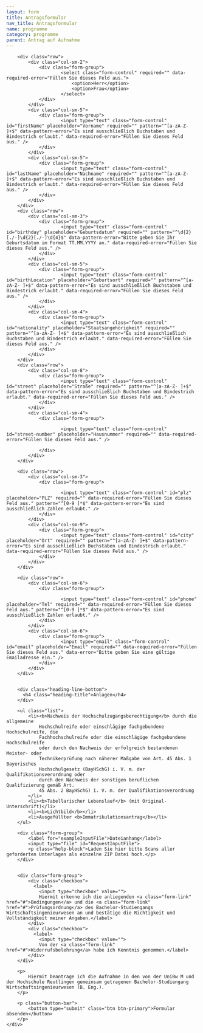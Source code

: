 ```yaml
---
layout: form
title: Antragsformular
nav_title: Antragsformular
name: programme
category: programme
parent: Antrag auf Aufnahme
---
```


<form  data-disable="false" role="form" novalidate="true">

        <div class="row">
            <div class="col-sm-2">
                <div class="form-group">
                        <select class="form-control" required="" data-required-error="Füllen Sie dieses Feld aus.">
                            <option>Herr</option>
                            <option>Frau</option>
                        </select>
                </div> 
            </div>
            <div class="col-sm-5">
                <div class="form-group">
                        <input type="text" class="form-control" id="firstName" placeholder="Vorname" required="" pattern="^[a-zA-Z- ]+$" data-pattern-error="Es sind ausschließlich Buchstaben und Bindestrich erlaubt." data-required-error="Füllen Sie dieses Feld aus." />
                </div>
            </div>
            <div class="col-sm-5">
                <div class="form-group">
                        <input type="text" class="form-control" id="lastName" placeholder="Nachname" required="" pattern="^[a-zA-Z- ]+$" data-pattern-error="Es sind ausschließlich Buchstaben und Bindestrich erlaubt." data-required-error="Füllen Sie dieses Feld aus." />
                </div>
            </div>
        </div>
        <div class="row">
            <div class="col-sm-3">
                <div class="form-group">
                        <input type="text" class="form-control" id="birthday" placeholder="Geburtsdatum" required="" pattern="^\d{2}[./-]\d{2}[./-]\d{4}$" data-pattern-error="Bitte geben Sie Ihr Geburtsdatum im Format TT.MM.YYYY an." data-required-error="Füllen Sie dieses Feld aus." />
                </div>
            </div>
            <div class="col-sm-5">
                <div class="form-group">
                        <input type="text" class="form-control" id="birthLocation" placeholder="Geburtsort" required="" pattern="^[a-zA-Z- ]+$" data-pattern-error="Es sind ausschließlich Buchstaben und Bindestrich erlaubt." data-required-error="Füllen Sie dieses Feld aus." />
                </div>
            </div>
            <div class="col-sm-4">
                <div class="form-group">
                        <input type="text" class="form-control" id="nationality" placeholder="Staatsangehörigkeit" required="" pattern="^[a-zA-Z- ]+$" data-pattern-error="Es sind ausschließlich Buchstaben und Bindestrich erlaubt." data-required-error="Füllen Sie dieses Feld aus." />
                </div>
            </div>
        </div>                    
        <div class="row">
            <div class="col-sm-8">
                <div class="form-group">
                        <input type="text" class="form-control" id="street" placeholder="Straße" required="" pattern="^[a-zA-Z- ]+$" data-pattern-error="Es sind ausschließlich Buchstaben und Bindestrich erlaubt." data-required-error="Füllen Sie dieses Feld aus." />
                </div>
            </div>
            <div class="col-sm-4">
                <div class="form-group">

                        <input type="text" class="form-control" id="street-number" placeholder="Hausnummer" required="" data-required-error="Füllen Sie dieses Feld aus." />

                </div>
            </div>
        </div>

        <div class="row">
            <div class="col-sm-3">
                <div class="form-group">

                        <input type="text" class="form-control" id="plz" placeholder="PLZ" required="" data-required-error="Füllen Sie dieses Feld aus." pattern="^[0-9 ]*$" data-pattern-error="Es sind ausschließlich Zahlen erlaubt." />
                </div>
            </div>
            <div class="col-sm-9">
                <div class="form-group">            
                        <input type="text" class="form-control" id="city" placeholder="Ort" required="" pattern="^[a-zA-Z- ]+$" data-pattern-error="Es sind ausschließlich Buchstaben und Bindestrich erlaubt." data-required-error="Füllen Sie dieses Feld aus." />
                </div>
            </div>
        </div>

        <div class="row">
            <div class="col-sm-6">
                <div class="form-group">

                        <input type="text" class="form-control" id="phone" placeholder="Tel" required="" data-required-error="Füllen Sie dieses Feld aus." pattern="^[0-9 ]*$" data-pattern-error="Es sind ausschließlich Zahlen erlaubt." />
                </div>
            </div>
            <div class="col-sm-6">
                <div class="form-group">
                        <input type="email" class="form-control" id="email" placeholder="Email" required="" data-required-error="Füllen Sie dieses Feld aus." data-error="Bitte geben Sie eine gültige Emailadresse ein." />
                </div>
            </div>
        </div>


        <div class="heading-line-bottom">
          <h4 class="heading-title">Anlagen</h4>
        </div>

        <ul class="list">
            <li><b>Nachweis der Hochschulzugangsberechtigung</b> durch die allgemeine
                Hochschulreife oder einschlägige fachgebundene Hochschulreife, die
                Fachhochschulreife oder die einschlägige fachgebundene Hochschulreife
                oder durch den Nachweis der erfolgreich bestandenen Meister- oder
                Technikerprüfung nach näherer Maßgabe von Art. 45 Abs. 1 Bayerisches
                Hochschulgesetz (BayHSchG) i. V. m. der Qualifikationsverordnung oder
                durch den Nachweis der sonstigen beruflichen Qualifizierung gemäß Art.
                45 Abs. 2 BayHSchG) i. V. m. der Qualifikationsverordnung
            </li>
            <li><b>Tabellarischer Lebenslauf</b> (mit Original-Unterschrift)</li>
            <li><b>Lichtbild</b></li>
            <li>Ausgefüllter <b>Immatrikulationsantrag</b></li>
        </ul>

        <div class="form-group">
            <label for="exampleInputFile">Dateianhang</label>
            <input type="file" id="RequestInputFile">
            <p class="help-block">Laden Sie hier bitte Scans aller geforderten Unterlagen als einzelne ZIP Datei hoch.</p>
        </div>


        <div class="form-group">
            <div class="checkbox">
              <label>
                <input type="checkbox" value="">
                Hiermit erkenne ich die anliegenden <a class="form-link" href="#">Bedingungen</a> und die <a class="form-link" href="#">Prüfungsordnung</a> des Bachelor-Studiengangs Wirtschaftsingenieurwesen an und bestätige die Richtigkeit und Vollständigkeit meiner Angaben.</label>
            </div>
            <div class="checkbox">
              <label>
                <input type="checkbox" value="">
                Von der <a class="form-link" href="#">Widerrufsbelehrung</a> habe ich Kenntnis genommen.</label>
            </div>
        </div>

        <p>
            Hiermit beantrage ich die Aufnahme in den von der UniBw M und der Hochschule Reutlingen gemeinsam getragenen Bachelor-Studiengang Wirtschaftsingenieurwesen (B. Eng.).
        </p>

        <p class="button-bar">
            <button type="submit" class="btn btn-primary">Formular absenden</button>
        </p>
    </div>
  </div>
</form>
